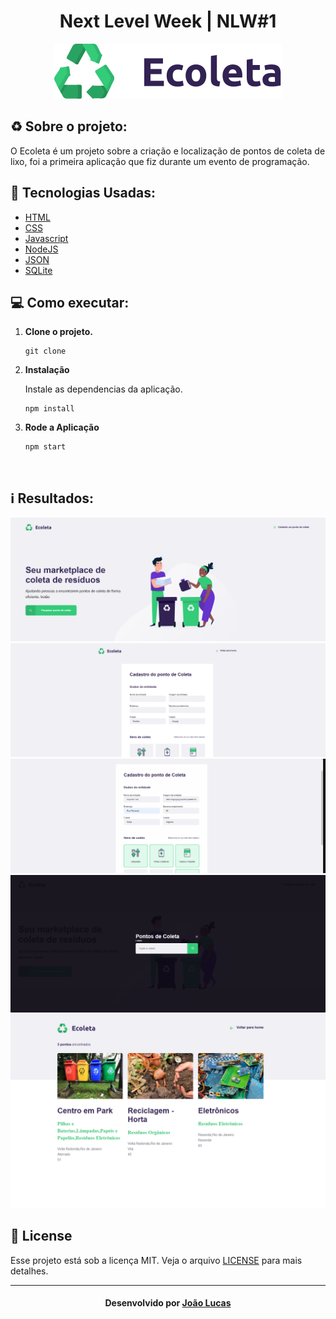 <h1 align="center">
    Next Level Week | NLW#1
</h1>

<p align="center">
  <img src="public/assets/logo.svg">
</p>

## ♻️ Sobre o projeto:
O Ecoleta é um projeto sobre a criação e localização de pontos de coleta de lixo, foi a primeira aplicação que fiz durante um evento de programação.

## 🚀 Tecnologias Usadas:

- [HTML](https://www.w3schools.com/html/)
- [CSS](https://developer.mozilla.org/pt-BR/docs/Web/CSS)
- [Javascript](https://developer.mozilla.org/pt-BR/docs/Aprender/JavaScript)
- [NodeJS](https://nodejs.org/)
- [JSON](https://www.json.org/json-pt.html)
- [SQLite](https://www.sqlite.org/index.html)

## 💻 Como executar:

1.  **Clone o projeto.**

    ```shell
    git clone 
    ```

2.  **Instalação**

    Instale as dependencias da aplicação.

    ```shell
    npm install
    ```

3.  **Rode a Aplicação**

    ```shell
    npm start
    ``` 
  <br>   
 
 ## ℹ️ Resultados:
 
 ![TeladeInicio](./public/assets/telas&Gifs/TelaInicio.PNG)
 ![Cards](./public/assets/telas&Gifs/Cards.gif)
 ![Cadastro](./public/assets/telas&Gifs/Cadastro.gif) 
 ![PontosColeta](./public/assets/telas&Gifs/PontosColeta.PNG)
 ![Resultados](./public/assets/telas&Gifs/Resultados.PNG)  

## 📝 License

Esse projeto está sob a licença MIT. Veja o arquivo [LICENSE](LICENSE.md) para mais detalhes.

---

<h4 align="center">
    Desenvolvido por <a href="https://www.linkedin.com/in/joaopa51/">João Lucas</a>
</h4>
